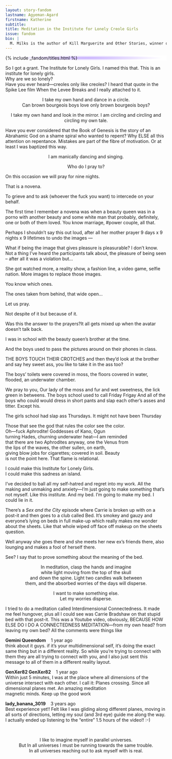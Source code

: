 ```yaml
---
layout: story-fandom
lastname: Agyeman-Agard
firstname: Katherine
subtitle: 
title: Meditation in the Institute for Lonely Creole Girls
issue: fandom
bio: |
  M. Milks is the author of Kill Marguerite and Other Stories, winner of the 2015 Devil’s Kitchen Reading Award in Fiction and a Lambda Literary Award finalist; as well as three chapbooks, most recently The Feels, an exploration of fan fiction and affect. They are editor of The &NOW Awards 3: The Best Innovative Writing, 2011-2013 and co-editor of Asexualities: Feminist and Queer Perspectives.
---
```


<style>

.section-intro {

background-image: radial-gradient(50% 50%, #8553FB -100%, #fff 95%);
}
</style>




<div class="section-intro section">
    <div class="inner-section-wrapper">
                     {% include _fandom/titles.html %}

            
</div>

</div><!-- /section-intro -->

<div class="section-one section">
    <div class="inner-section-wrapper">
    <div class="text-wrapper">
        <p>So I got a grant. The Institute for Lonely Girls. I named this that. This is an institute for lonely girls.<br>
Why are we so lonely?<br>
Have you ever heard&mdash;creoles only like creoles? I heard that quote in the Spike Lee film When the Levee Breaks and I really attached to it.</p>

        
<p style="text-align: center;">I take my own hand and dance in a circle.<br>
Can brown bourgeois boys love only brown bourgeois boys?</p>

<p style="text-align: center;">I take my own hand and look in the mirror. I am circling and circling and circling my own tale.</p>

<p>Have you ever considered that the Book of Genesis is the story of an Abrahamic God on a shame spiral who wanted to repent? Why ELSE all this attention on repentance. Mistakes are part of the fibre of motivation. Or at least I was baptized this way.</p>

<p style="text-align: center;">I am manically dancing and singing.</p> 

<p style="text-align: center;">Who do I pray to?</p>

<p>On this occasion we will pray for nine nights.</p>

<p>That is a novena.</p>
<p>To grieve and to ask (whoever the fuck you want) to intercede on your behalf.</p>
<p>The first time I remember a novena was when a beauty queen was in a porno with another beauty and
some white man that probably, definitely, one or both of them loved. You know marriage, #power couple,
all that.</p>
<p>Perhaps I shouldn’t say this out loud, after all her mother prayer 9 days x 9 nights x 9 lifetimes
to undo the images &mdash;</p>
<p>What if being the image that gives pleasure is pleasurable? I don’t know. Not a thing I’ve heard the
participants talk about, the pleasure of being seen – after all it was a violation but...</p>
<p>She got watched more, a reality show, a fashion line, a video game, selfie nation. More images to replace
those images.</p>
<p>You know which ones.</p>
<p>The ones taken from behind, that wide open...</p>

<p>Let us pray.</p>
<p>Not despite of it but because of it.</p>
<p>Was this the answer to the prayers?It all gets mixed up when the avatar doesn’t talk back.</p>
<p>I was in school with the beauty queen’s brother at the time.</p>
<p>And the boys used to pass the pictures around on their phones in class.</p>
<p>THE BOYS TOUCH THEIR CROTCHES and then they’d look at the brother and say
hey sweet ass, you like to take it in the ass too?</p>
<p>The boys’ toilets were covered in moss, the floors covered in water, flooded, an underwater
chamber.</p>
<p>We pray to you, Our lady of the moss and fur and wet sweetness, the lick green in betweens. The boys school used to call Friday Frigay And all of the boys who could would dress in short pants
and slap each other’s asses and titter. Except his.</p>

<p>The girls school had slap ass Thursdays. It might not have been Thursday</p>

<p>Those that see the god that rules the color see the color.<br>
Oh&mdash;fuck Aphrodite! Goddesses of Kano, Ogun <br>
turning Hades, churning underwater heat&mdash;I am reminded<br>
that there are two Aphrodites anyway, one the Venus from<br>
the lips of the waves, the other sullen, on earth,<br> 
giving blow jobs for cigarettes; covered in soil. Beauty<br> 
is not the point here. That flame is relational.</p>

<p>I could make this Institute for Lonely Girls.<br> 
I could make this sadness an island.</p>

<p>I’ve decided to ball all my self-hatred and regret into my work. All the making and unmaking and anxiety&mdash;I’m just going to make something that’s not myself. Like this institute. And my bed. I’m going to make my bed. I could lie in it.</p>

<p>There’s a <i>Sex and the City</i> episode where Carrie is broken up with on a post-it and then goes to a club called Bed. It’s smokey and gauzy and everyone’s lying on beds in full make-up which really makes me wonder about the sheets. Like that whole wiped off face off makeup on the sheets question.</p>
<p>Well anyway she goes there and she meets her new ex’s friends there, also lounging and makes a fool of herself there.</p>

<p>See? I say that to prove something about the meaning of the bed.</p>

<p style="text-align: center;">In meditation, clasp the hands and imagine<br>
white light moving from the top of the skull<br>
and down the spine. Light two candles walk between<br>
them, and the absorbed worries of the days will disperse.</p>


<p style="text-align: center;">I want to make something else.<br>
Let my worries disperse.</p>

<p>I tried to do a meditation called Interdimensional Connectedness. It made me feel hungover, plus all I could see was Carrie Bradshaw on that stupid bed with that post-it. This was a Youtube video, obviously, BECAUSE HOW ELSE DO I DO A CONNECTEDNESS MEDITATION&mdash;from my own head? from leaving my own bed? All the comments were things like</p>


<p><strong>Gemini Queendom</strong>&nbsp;&nbsp;&nbsp;&nbsp;1 year ago<br>
think about it guys. if it’s your multidimensional self, it’s doing the exact same thing but in a different reality. So while you’re trying to connect with them they are all trying to connect with you, and I also just sent this message to all of them in a different reality layout.</p>

<p><strong>GenXer82 GenXer82</strong>&nbsp;&nbsp;&nbsp;&nbsp;1 year ago<br>Within just 5 minutes, I was at the place where all dimensions of the universe intersect with
each other. I call it: Planes crossing. Since all dimensional planes met. An amazing meditation<br>
magnetic minds. Keep up the good work</p>

<p><strong>lady_banana_3019</strong>&nbsp;&nbsp;&nbsp;&nbsp;3 years ago<br>
Best experience yet!! Felt like I was gliding along different planes, moving in all
sorts of directions, letting my soul (and 3rd eye) guide me along the way. I actually ended up
listening to the “entire” 1.5 hours of the video!! :-)</p>



 <p style="text-align: center;">I like to imagine myself in parallel universes.<br>
But In all universes I must be running towards the same trouble.<br>
In all universes reaching out to ask myself with is real.</p>






</div></div>
</div><!-- / section one -->


    
